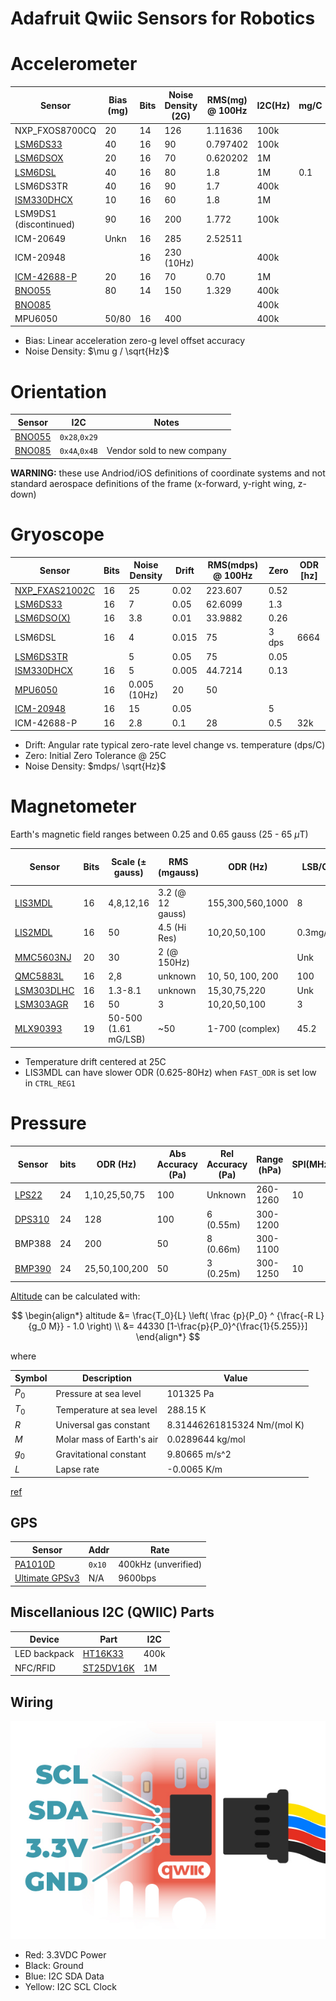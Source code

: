 # Adafruit Qwiic Sensors for Robotics

# Accelerometer

| Sensor               | Bias (mg)  | Bits | Noise Density (2G) | RMS(mg) @ 100Hz |I2C(Hz)| mg/C | Max ODR|
|----------------------|------------|------|--------------------|-----------------|-------|------|--------|
| NXP_FXOS8700CQ       | 20         | 14   | 126                | 1.11636         | 100k  |      |
| [LSM6DS33][id8]      | 40         | 16   | 90                 | 0.797402        | 100k  |      |
| [LSM6DSOX][id2]      | 20         | 16   | 70                 | 0.620202        | 1M    |      |
| [LSM6DSL][id1]       | 40         | 16   | 80                 | 1.8             | 1M    | 0.1  | 6664
| LSM6DS3TR            | 40         | 16   | 90                 | 1.7             | 400k  |      |
| [ISM330DHCX][id4]    | 10         | 16   | 60                 | 1.8             | 1M    |      |
|LSM9DS1 (discontinued)| 90         | 16   | 200                | 1.772           | 100k  |      |
| ICM-20649            | Unkn       | 16   | 285                | 2.52511         |       |      |
| ICM-20948            |            | 16   | 230 (10Hz)         |                 | 400k  |      |
| [ICM-42688-P][id7]   | 20         | 16   | 70                 | 0.70            | 1M    |      | 32000
| [BNO055][id5]        | 80         | 14   | 150                | 1.329           | 400k  |      |
| [BNO085][id6]        |            |      |                    |                 | 400k  |      |
| MPU6050              | 50/80      | 16   | 400                |                 | 400k  |      |

- Bias: Linear acceleration zero-g level offset accuracy
- Noise Density: $\mu g / \sqrt{Hz}$

[id1]: https://www.st.com/resource/en/datasheet/lsm6dsl.pdf
[id2]: https://www.st.com/resource/en/datasheet/lsm6dsox.pdf
[id4]: https://www.st.com/resource/en/datasheet/ism330dhcx.pdf
[id5]: https://cdn-learn.adafruit.com/assets/assets/000/125/776/original/bst-bno055-ds000.pdf?1698865246
[id6]: https://www.ceva-dsp.com/wp-content/uploads/2019/10/BNO080_085-Datasheet.pdf
[id7]: https://invensense.tdk.com/wp-content/uploads/2020/04/ds-000347_icm-42688-p-datasheet.pdf
[id8]: https://www.st.com/resource/en/datasheet/lsm6ds33.pdf

# Orientation

| Sensor               | I2C           | Notes                      |
|----------------------|---------------|----------------------------|
| [BNO055][o1]         | `0x28`,`0x29` |                            |
| [BNO085][o2]         | `0x4A`,`0x4B` | Vendor sold to new company |

[o1]: https://www.adafruit.com/product/4646
[o2]: https://www.adafruit.com/product/4754

**WARNING:** these use Andriod/iOS definitions of coordinate systems 
and not standard aerospace definitions of the frame (x-forward, y-right wing, z-down)

# Gryoscope

| Sensor               | Bits  | Noise Density | Drift | RMS(mdps) @ 100Hz | Zero | ODR [hz] |
|----------------------|-------|---------------|-------|-------------------|------|----------|
| [NXP_FXAS21002C][i1] | 16    | 25            | 0.02  | 223.607           | 0.52 |
| [LSM6DS33][i2]       | 16    | 7             | 0.05  | 62.6099           | 1.3  |
| [LSM6DSO(X)][i3]     | 16    | 3.8           | 0.01  | 33.9882           | 0.26 |
| LSM6DSL              | 16    | 4             | 0.015 | 75                |3 dps | 6664
| [LSM6DS3TR][i8]      |       | 5             | 0.05  | 75                | 0.05 |
| [ISM330DHCX][i4]     | 16    | 5             | 0.005 | 44.7214           | 0.13 |
| [MPU6050][i9]        | 16    | 0.005 (10Hz)  | 20    | 50                |      |
| [ICM-20948][i10]     | 16    | 15            | 0.05  |                   | 5    |
| ICM-42688-P          | 16    | 2.8           | 0.1   | 28                | 0.5  | 32k

- Drift: Angular rate typical zero-rate level change vs. temperature (dps/C)
- Zero: Initial Zero Tolerance @ 25C
- Noise Density: $mdps/ \sqrt{Hz}$

[i1]: https://www.adafruit.com/product/3463
[i2]: https://www.adafruit.com/product/4485
[i3]: https://www.adafruit.com/product/4517
[i4]: https://www.adafruit.com/product/4502
[i5]: https://www.adafruit.com/product/4634
[i6]: https://www.adafruit.com/product/4464
[i7]: https://www.adafruit.com/product/4646
[i8]: https://www.adafruit.com/product/4503
[i9]: https://www.adafruit.com/product/3886
[i10]: https://www.adafruit.com/product/4554

# Magnetometer

Earth's magnetic field ranges between 0.25 and 0.65 gauss (25 - 65 $\mu$T)

| Sensor          | Bits | Scale ($\pm$ gauss) | RMS (mgauss)     | ODR (Hz)         | LSB/C | Bias ($\pm$ mG)|SPI(MHz)| I2C(Hz) | Addr        |
|-----------------|------|---------------------|------------------|------------------|-------|----------------|--------|--------|-------------|
|[LIS3MDL][ds1]   | 16   | 4,8,12,16           | 3.2 (@ 12 gauss) | 155,300,560,1000 | 8     | 1 (@ 4 gauss)  | 10     | 400k   |`0x1C`,`0x1E`
|[LIS2MDL][ds2]   | 16   | 50                  | 4.5 (Hi Res)     | 10,20,50,100     |0.3mg/C| 60             | 10     | 3400k  |`0x1E`
|[MMC5603NJ][ds3] | 20   | 30                  | 2 (@ 150Hz)      |                  | Unk   |                | N/A    | 400k   |`0x30`
|[QMC5883L][ds4]  | 16   | 2,8                 | unknown          | 10, 50, 100, 200 | 100   | 10             | N/A    | 400k   |`0x1D`
|[LSM303DLHC][ds5]| 16   | 1.3-8.1             | unknown          | 15,30,75,220     | Unk   | 20             | N/A    | 400    | `0x19`
|[LSM303AGR][ds6] | 16   | 50                  | 3                | 10,20,50,100     | 3     |                | 10     | 3400k  | `0x19`
|[MLX90393][ds7]  | 19   |50-500 (1.61 mG/LSB) | ~50              | 1-700 (complex)  | 45.2  | 0?             | 10     | 3400k  | many

- Temperature drift centered at 25C
- LIS3MDL can have slower ODR (0.625-80Hz) when `FAST_ODR` is set low in `CTRL_REG1`

[ds1]: https://www.st.com/resource/en/datasheet/lis3mdl.pdf
[ds2]: https://www.st.com/resource/en/datasheet/lis2mdl.pdf
[ds3]: https://cdn-learn.adafruit.com/assets/assets/000/113/957/original/MMC5603NJ_RevB_7-12-18.pdf
[ds4]: https://www.qstcorp.com/en_comp_prod/QMC5883L
[ds5]: https://www.st.com/resource/en/datasheet/lsm303dlhc.pdf
[ds6]: https://www.st.com/resource/en/datasheet/lsm303agr.pdf
[ds7]: https://www.melexis.com/en/documents/documentation/datasheets/datasheet-mlx90393

# Pressure

| Sensor         | bits | ODR (Hz)      | Abs Accuracy (Pa) | Rel Accuracy (Pa) | Range (hPa) |SPI(MHz)| I2C (Hz) | Addr      |
|----------------|------|---------------|-------------------|-------------------|-------------|--------|----------|-----------|
| [LPS22][gds3]  | 24   | 1,10,25,50,75 | 100               | Unknown           | 260-1260    | 10     | 400k     |`0x5C`,`0x5D`      
| [DPS310][gds1] | 24   | 128           | 100               | 6 (0.55m)         | 300-1200    |        | 3.4M     |`0x76`,`0x77`
| BMP388         | 24   | 200           | 50                | 8 (0.66m)         | 300-1100    |        | 3.4M     |     
| [BMP390][gds2] | 24   | 25,50,100,200 | 50                | 3 (0.25m)         | 300-1250    | 10     | 3.4M     |`0x76`,`0x77`

[gds1]: https://www.infineon.com/dgdl/Infineon-DPS310-DataSheet-v01_01-EN.pdf?fileId=5546d462576f34750157750826c42242
[gds2]: https://www.bosch-sensortec.com/media/boschsensortec/downloads/datasheets/bst-bmp390-ds002.pdf
[gds3]: https://www.st.com/resource/en/datasheet/dm00140895.pdf

[Altitude][peqn] can be calculated with:

$$
\begin{align*}
altitude &= \frac{T_0}{L} \left( \frac {p}{P_0} ^ {\frac{-R L}{g_0 M}} - 1.0 \right) \\
         &= 44330 [1-\frac{p}{P_0}^{\frac{1}{5.255}}]
\end{align*}
$$

where 

| Symbol | Description | Value |
|--------|-------------|-------|
| $P_0$ | Pressure at sea level     | 101325 Pa |
| $T_0$ | Temperature at sea level  | 288.15 K |
| $R$   | Universal gas constant    | 8.31446261815324 Nm/(mol K) |
| $M$   | Molar mass of Earth's air | 0.0289644 kg/mol |
| $g_0$ | Gravitational constant    | 9.80665 m/s^2 |
| $L$   | Lapse rate                | -0.0065 K/m |

[ref](https://www.mide.com/air-pressure-at-altitude-calculator)

[peqn]: https://cdn-shop.adafruit.com/datasheets/BST-BMP180-DS000-09.pdf
[p1]: https://www.adafruit.com/product/4633
[p2]: https://www.adafruit.com/product/4494
[p3]: https://www.adafruit.com/product/4816
[p4]: https://www.adafruit.com/product/3966

## GPS

| Sensor                 | Addr   | Rate                |
|------------------------|--------|---------------------|
| [PA1010D][gps1]        | `0x10` | 400kHz (unverified) 
| [Ultimate GPSv3][gps2] | N/A    | 9600bps              

[gps1]: https://cdn-learn.adafruit.com/assets/assets/000/084/295/original/CD_PA1010D_Datasheet_v.03.pdf?1573833002
[gps2]: https://learn.adafruit.com/adafruit-ultimate-gps

## Miscellanious I2C (QWIIC) Parts

| Device       | Part               | I2C  |
|--------------|--------------------|------|
| LED backpack | [HT16K33][misc1]   | 400k |
| NFC/RFID     | [ST25DV16K][misc2] | 1M   |

[misc1]: https://cdn-shop.adafruit.com/datasheets/ht16K33v110.pdf
[misc2]: https://cdn-learn.adafruit.com/assets/assets/000/093/906/original/st25dv04k.pdf?1596828496

## Wiring

![](./qwiic-pinout.jpg)

- Red: 3.3VDC Power
- Black: Ground
- Blue: I2C SDA Data
- Yellow: I2C SCL Clock




